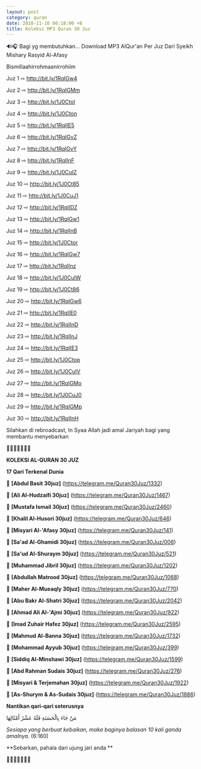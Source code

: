 ```yaml
---
layout: post
category: quran
date: 2018-11-16 06:18:00 +8
title: Koleksi MP3 Quran 30 Juz
---
```


🔊🎧 Bagi yg membutuhkan... 
Download MP3 AlQur'an Per Juz Dari Syeikh Mishary Rasyid Al-Afasy

Bismillaahirrohmaanirrohiim
 
Juz 1 ⇨ http://bit.ly/1RqIGw4

Juz 2 ⇨ http://bit.ly/1RqIGMm

Juz 3 ⇨ http://bit.ly/1J0Ctol

Juz 4 ⇨ http://bit.ly/1J0Cton

Juz 5 ⇨ http://bit.ly/1RqIIE5

Juz 6 ⇨ http://bit.ly/1RqIGvZ

Juz 7 ⇨ http://bit.ly/1RqIGvY

Juz 8 ⇨ http://bit.ly/1RqIInF

Juz 9 ⇨ http://bit.ly/1J0CuIZ

Juz 10 ⇨ http://bit.ly/1J0Ct85

Juz 11 ⇨ http://bit.ly/1J0CuJ1

Juz 12 ⇨ http://bit.ly/1RqIIDZ

Juz 13 ⇨ http://bit.ly/1RqIGw1

Juz 14 ⇨ http://bit.ly/1RqIInB

Juz 15 ⇨ http://bit.ly/1J0Ctor

Juz 16 ⇨ http://bit.ly/1RqIGw7

Juz 17 ⇨ http://bit.ly/1RqIInz

Juz 18 ⇨ http://bit.ly/1J0CuIW

Juz 19 ⇨ http://bit.ly/1J0Ct86

Juz 20 ⇨ http://bit.ly/1RqIGw6

Juz 21 ⇨ http://bit.ly/1RqIIE0

Juz 22 ⇨ http://bit.ly/1RqIInD

Juz 23 ⇨ http://bit.ly/1RqIInJ

Juz 24 ⇨ http://bit.ly/1RqIIE3

Juz 25 ⇨ http://bit.ly/1J0Ctop

Juz 26 ⇨ http://bit.ly/1J0CuIV

Juz 27 ⇨ http://bit.ly/1RqIGMo

Juz 28 ⇨ http://bit.ly/1J0CuJ0

Juz 29 ⇨ http://bit.ly/1RqIGMp

Juz 30 ⇨ http://bit.ly/1RqIInH

Silahkan di rebroadcast, 
In Syaa Allah jadi amal Jariyah bagi yang membantu menyebarkan

🔸🔶🔸🔶🔸🔶🔸

**KOLEKSI AL-QURAN 30 JUZ**

**17 Qari Terkenal Dunia**

📖 **[Abdul Basit 30juz]**
(https://telegram.me/Quran30Juz/1332)

📖 **[Ali Al-Hudzaifi 30juz]**
(https://telegram.me/Quran30Juz/1467)

📖 **[Mustafa Ismail 30juz]**
(https://telegram.me/Quran30Juz/2460)

📖 **[Khalil Al-Husori 30juz]**
(https://telegram.me/Quran30Juz/646)

📖 **[Misyari Al-'Afasy 30juz]**
(https://telegram.me/Quran30Juz/141)

📖 **[Sa'ad Al-Ghamidi 30juz]**
(https://telegram.me/Quran30Juz/006)

📖 **[Sa'ud Al-Shuraym 30juz]**
(https://telegram.me/Quran30Juz/521)

📖 **[Muhammad Jibril 30juz]**
(https://telegram.me/Quran30Juz/1202)

📖 **[Abdullah Matrood 30juz]**
(https://telegram.me/Quran30Juz/1068)

📖 **[Maher Al-Mueaqly 30juz]**
(https://telegram.me/Quran30Juz/770)

📖 **[Abu Bakr Al-Shatri 30juz]**
(https://telegram.me/Quran30Juz/2042)

📖 **[Ahmad Ali Al-'Ajmi 30juz]**
(https://telegram.me/Quran30Juz/922)

📖 **[Imad Zuhair Hafez 30juz]**
(https://telegram.me/Quran30Juz/2595)

📖 **[Mahmud Al-Banna 30juz]**
(https://telegram.me/Quran30Juz/1732)

📖 **[Mohammad Ayyub 30juz]**
(https://telegram.me/Quran30Juz/399)

📖 **[Siddiq Al-Minshawi 30juz]**
(https://telegram.me/Quran30Juz/1599)

📖 **[Abd Rahman Sudais 30juz]**
(https://telegram.me/Quran30Juz/276)

📖 **[Misyari & Terjemahan 30juz]**
(https://telegram.me/Quran30Juz/1922)

📖 **[As-Shurym & As-Sudais 30juz]**
(https://telegram.me/Quran30Juz/1886)

**Nantikan qari-qari seterusnya**

مَنْ جَاءَ بِالْحَسَنَةِ فَلَهُ عَشْرُ أَمْثَالِهَا

_Sesiapa yang berbuat kebaikan, maka baginya balasan 10 kali ganda amalnya._ (6:160)


**Sebarkan, pahala dari ujung jari anda **

🔸🔶🔸🔶🔸🔶🔸